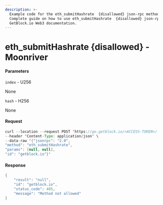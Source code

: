 ```yaml
---
description: >-
  Example code for the eth_submitHashrate  {disallowed} json-rpc method.
  Сomplete guide on how to use eth_submitHashrate  {disallowed} json-rpc in
  GetBlock.io Web3 documentation.
---
```


# eth\_submitHashrate {disallowed} - Moonriver

#### Parameters

`index` - U256

None

`hash` - H256

None

#### Request

```java
curl --location --request POST 'https://go.getblock.io/<ACCESS-TOKEN>/' \
--header 'Content-Type: application/json' \ 
--data-raw '{"jsonrpc": "2.0",
"method": "eth_submitHashrate",
"params": [null, null],
"id": "getblock.io"}'
```

#### Response

```java
{
    "result": "null",
    "id": "getblock.io",
    "status_code": 405,
    "message": "Method not allowed"
}
```
